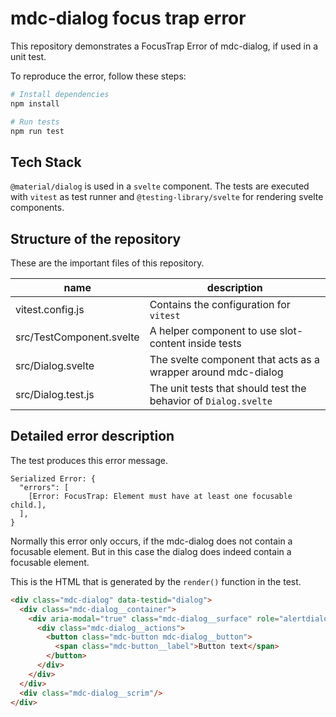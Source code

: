# mdc-dialog focus trap error

This repository demonstrates a FocusTrap Error of mdc-dialog, if used in a unit test.

To reproduce the error, follow these steps:

```bash
# Install dependencies
npm install

# Run tests
npm run test
```

## Tech Stack

`@material/dialog` is used in a `svelte` component. The tests are executed with `vitest` as test runner and `@testing-library/svelte` for rendering svelte components.

## Structure of the repository

These are the important files of this repository.

| name                     | description                                                     |
|--------------------------|-----------------------------------------------------------------|
| vitest.config.js         | Contains the configuration for `vitest`                         |
| src/TestComponent.svelte | A helper component to use slot-content inside tests             |
| src/Dialog.svelte        | The svelte component that acts as a wrapper around mdc-dialog   |
| src/Dialog.test.js       | The unit tests that should test the behavior of `Dialog.svelte` |


## Detailed error description

The test produces this error message.

```
Serialized Error: {
  "errors": [
    [Error: FocusTrap: Element must have at least one focusable child.],
  ],
}
```

Normally this error only occurs, if the mdc-dialog does not contain a focusable element. But in this case the dialog does indeed contain a focusable element.

This is the HTML that is generated by the `render()` function in the test.

```html
<div class="mdc-dialog" data-testid="dialog">
  <div class="mdc-dialog__container">
    <div aria-modal="true" class="mdc-dialog__surface" role="alertdialog">
      <div class="mdc-dialog__actions">
        <button class="mdc-button mdc-dialog__button">
          <span class="mdc-button__label">Button text</span>
        </button>
      </div>
    </div>
  </div>
  <div class="mdc-dialog__scrim"/>
</div>
```
